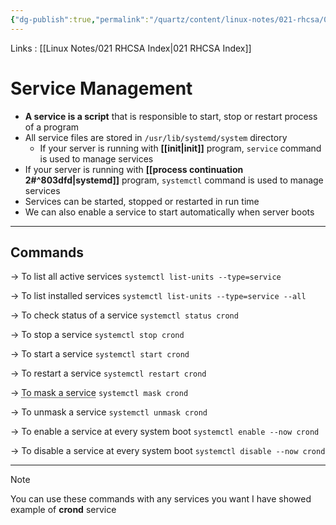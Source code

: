 ```yaml
---
{"dg-publish":true,"permalink":"/quartz/content/linux-notes/021-rhcsa/021-9-service-management/021-9-1-service-management/","noteIcon":"","created":"2023-10-14T22:10:59.674+05:30","updated":"2023-10-13T17:09:52.485+05:30"}
---
```


Links : [[Linux Notes/021 RHCSA Index\|021 RHCSA Index]]

# Service Management


- **A service is a script** that is responsible to start, stop or restart process of a program
- All service files are stored in `/usr/lib/systemd/system` directory
	- If your server is running with **[[init\|init]]** program, `service` command is used to manage services
- If your server is running with **[[process continuation 2#^803dfd\|systemd]]** program, `systemctl` command is used to manage services
- Services can be started, stopped or restarted in run time
- We can also enable a service to start automatically when server boots

<style> .container {font-family: sans-serif; text-align: center;} .button-wrapper button {z-index: 1;height: 40px; width: 100px; margin: 10px;padding: 5px;} .excalidraw .App-menu_top .buttonList { display: flex;} .excalidraw-wrapper { height: 800px; margin: 50px; position: relative;} :root[dir="ltr"] .excalidraw .layer-ui__wrapper .zen-mode-transition.App-menu_bottom--transition-left {transform: none;} </style><script src="https://cdn.jsdelivr.net/npm/react@17/umd/react.production.min.js"></script><script src="https://cdn.jsdelivr.net/npm/react-dom@17/umd/react-dom.production.min.js"></script><script type="text/javascript" src="https://cdn.jsdelivr.net/npm/@excalidraw/excalidraw@0/dist/excalidraw.production.min.js"></script><div id="021-9_Service_Management_2023-10-06_1634.40.excalidraw.md1"></div><script>(function(){const InitialData={"type":"excalidraw","version":2,"source":"https://github.com/zsviczian/obsidian-excalidraw-plugin/releases/tag/1.9.19","elements":[{"id":"aqeVA6M3","type":"text","x":-188.83447265625,"y":-204.7976837158203,"width":33.95997619628906,"height":175,"angle":0,"strokeColor":"#1e1e1e","backgroundColor":"transparent","fillStyle":"hachure","strokeWidth":1,"strokeStyle":"solid","roughness":1,"opacity":100,"groupIds":[],"frameId":null,"roundness":null,"seed":543658543,"version":30,"versionNonce":1180438689,"isDeleted":false,"boundElements":null,"updated":1696590308093,"link":null,"locked":false,"text":"2.0\n2.2\n2.4\n2.6\n3.x\n4.x\n5.x","rawText":"2.0\n2.2\n2.4\n2.6\n3.x\n4.x\n5.x","fontSize":20,"fontFamily":1,"textAlign":"left","verticalAlign":"top","baseline":167,"containerId":null,"originalText":"2.0\n2.2\n2.4\n2.6\n3.x\n4.x\n5.x","lineHeight":1.25},{"id":"qGWR2VYayKbelPq__Tr1F","type":"line","x":-141.11389160156247,"y":-201.24009704589844,"width":48.1995849609375,"height":86.75924682617188,"angle":0,"strokeColor":"#1e1e1e","backgroundColor":"transparent","fillStyle":"hachure","strokeWidth":1,"strokeStyle":"solid","roughness":1,"opacity":100,"groupIds":[],"frameId":null,"roundness":{"type":2},"seed":1261902945,"version":144,"versionNonce":691158959,"isDeleted":false,"boundElements":null,"updated":1696590349230,"link":null,"locked":false,"points":[[0,0],[32.4251708984375,0],[28.9197998046875,44.694183349609375],[48.1995849609375,45.570526123046875],[28.04345703125,50.82867431640625],[29.796142578125,81.50112915039062],[1.752685546875,86.75924682617188]],"lastCommittedPoint":[1.752685546875,86.75924682617188],"startBinding":null,"endBinding":null,"startArrowhead":null,"endArrowhead":null},{"type":"line","version":184,"versionNonce":184338319,"isDeleted":false,"id":"GJe6aM_Rx-Uip6c_KTKlv","fillStyle":"hachure","strokeWidth":1,"strokeStyle":"solid","roughness":1,"opacity":100,"angle":0,"x":-140.41525461775484,"y":-92.75205572255497,"strokeColor":"#1e1e1e","backgroundColor":"transparent","width":33.29989984147651,"height":56.394305424375,"seed":1358320609,"groupIds":[],"frameId":null,"roundness":{"type":2},"boundElements":[],"updated":1696590341584,"link":null,"locked":false,"startBinding":null,"endBinding":null,"lastCommittedPoint":null,"startArrowhead":null,"endArrowhead":null,"points":[[0,0],[22.4017477357076,0],[19.979973639028497,29.051628716428084],[33.29989984147651,29.621259549216386],[20.585417163198272,30.76054105149841],[20.585417163198272,52.976480754234345],[1.2108870483395502,56.394305424375005]]},{"id":"0Uhiq34k","type":"text","x":-76.8560791015625,"y":-169.31394958496094,"width":29.39996337890625,"height":25,"angle":0,"strokeColor":"#1e1e1e","backgroundColor":"transparent","fillStyle":"hachure","strokeWidth":1,"strokeStyle":"solid","roughness":1,"opacity":100,"groupIds":[],"frameId":null,"roundness":null,"seed":1581128321,"version":18,"versionNonce":201640001,"isDeleted":false,"boundElements":null,"updated":1696590364452,"link":null,"locked":false,"text":"init","rawText":"init","fontSize":20,"fontFamily":1,"textAlign":"left","verticalAlign":"top","baseline":17,"containerId":null,"originalText":"init","lineHeight":1.25},{"id":"zXwiZY88","type":"text","x":-97.0123291015625,"y":-78.20115661621094,"width":77.37991333007812,"height":25,"angle":0,"strokeColor":"#1e1e1e","backgroundColor":"transparent","fillStyle":"hachure","strokeWidth":1,"strokeStyle":"solid","roughness":1,"opacity":100,"groupIds":[],"frameId":null,"roundness":null,"seed":173621487,"version":27,"versionNonce":395310191,"isDeleted":false,"boundElements":null,"updated":1696590362652,"link":null,"locked":false,"text":"systemd","rawText":"systemd","fontSize":20,"fontFamily":1,"textAlign":"left","verticalAlign":"top","baseline":17,"containerId":null,"originalText":"systemd","lineHeight":1.25}],"appState":{"theme":"dark","viewBackgroundColor":"#ffffff","currentItemStrokeColor":"#1e1e1e","currentItemBackgroundColor":"transparent","currentItemFillStyle":"hachure","currentItemStrokeWidth":1,"currentItemStrokeStyle":"solid","currentItemRoughness":1,"currentItemOpacity":100,"currentItemFontFamily":1,"currentItemFontSize":20,"currentItemTextAlign":"left","currentItemStartArrowhead":null,"currentItemEndArrowhead":"arrow","scrollX":347.78326416015625,"scrollY":402.5692138671875,"zoom":{"value":1},"currentItemRoundness":"round","gridSize":null,"gridColor":{"Bold":"#C9C9C9FF","Regular":"#EDEDEDFF"},"currentStrokeOptions":null,"previousGridSize":null,"frameRendering":{"enabled":true,"clip":true,"name":true,"outline":true}},"files":{}};InitialData.scrollToContent=true;App=()=>{const e=React.useRef(null),t=React.useRef(null),[n,i]=React.useState({width:void 0,height:void 0});return React.useEffect(()=>{i({width:t.current.getBoundingClientRect().width,height:t.current.getBoundingClientRect().height});const e=()=>{i({width:t.current.getBoundingClientRect().width,height:t.current.getBoundingClientRect().height})};return window.addEventListener("resize",e),()=>window.removeEventListener("resize",e)},[t]),React.createElement(React.Fragment,null,React.createElement("div",{className:"excalidraw-wrapper",ref:t},React.createElement(ExcalidrawLib.Excalidraw,{ref:e,width:n.width,height:n.height,initialData:InitialData,viewModeEnabled:!0,zenModeEnabled:!0,gridModeEnabled:!1})))},excalidrawWrapper=document.getElementById("021-9_Service_Management_2023-10-06_1634.40.excalidraw.md1");ReactDOM.render(React.createElement(App),excalidrawWrapper);})();</script>

<hr>

## Commands

&rarr; To list all active services
`systemctl list-units --type=service`

&rarr; To list installed services 
`systemctl list-units --type=service --all`

&rarr; To check status of a service 
`systemctl status crond`

&rarr; To stop a service
`systemctl stop crond`

&rarr; To start a service
`systemctl start crond`

&rarr; To restart a service
`systemctl restart crond`

&rarr; <abbr title="A masked service cannot be started or enabled">To mask a service</abbr>
`systemctl mask crond`

&rarr; To unmask a service
`systemctl unmask crond`

&rarr; To enable a service at every system boot
`systemctl enable --now crond`

&rarr; To disable a service at every system boot
`systemctl disable --now crond`

<hr>

>[!Note]
You can use these commands with any services you want I have showed example of **crond** service




